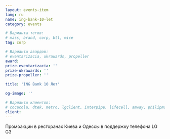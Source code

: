 ```yaml
---
layout: events-item
lang: ru
name: ing-bank-10-let
category: events

# Варианты тегов:
# mass, brand, corp, btl, mice
tag: corp

# Варианты авардов:
# eventarizacia, ukrawards, propeller
award: 
prize-eventarizacia: ''
prize-ukrawards: ''
prize-propeller: ''

title: 'ING Bank 10 Лет'

og-image: ''

# Варианты клиентов:
# cocacola, dtek, metro, lgclient, interpipe, lifecell, amway, philipmorris, olymp, maristela, udp, top, zefir, unicef, wog, sebbank, niko, nemiroff, maxim, velykakyshenia, marieclaire, chervonenkoracing, burn, altis, mts, prime, seppala, lifeclient, pekingduck,
client: 
---
```


Промоакции в ресторанах Киева и Одессы в поддержку телефона LG G3
